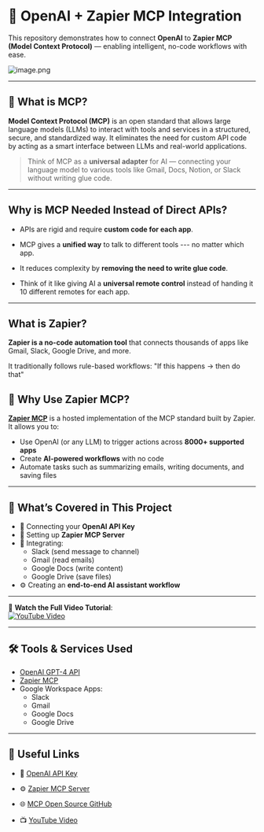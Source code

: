 # 🤖 OpenAI + Zapier MCP Integration
This repository demonstrates how to connect **OpenAI** to **Zapier MCP (Model Context Protocol)** — enabling intelligent, no-code workflows with ease.

![image.png](https://eraser.imgix.net/workspaces/taih6PI8FAD0TR7B2dN2/UzaJbbPcFHTOwZxxamVURqkxyHs1/5j-0cbijwliNU18AKRj4B.png?ixlib=js-3.7.0 "image.png")

---

## 📌 What is MCP?

**Model Context Protocol (MCP)** is an open standard that allows large language models (LLMs) to interact with tools and services in a structured, secure, and standardized way. It eliminates the need for custom API code by acting as a smart interface between LLMs and real-world applications.

> Think of MCP as a **universal adapter** for AI — connecting your language model to various tools like Gmail, Docs, Notion, or Slack without writing glue code.

---
## Why is MCP Needed Instead of Direct APIs?

-   APIs are rigid and require **custom code for each app**.

-   MCP gives a **unified way** to talk to different tools --- no matter which app.

-   It reduces complexity by **removing the need to write glue code**.

-   Think of it like giving AI a **universal remote control** instead of handing it 10 different remotes for each app.

---

## What is Zapier?

**Zapier is a no-code automation tool** that connects thousands of apps like Gmail, Slack, Google Drive, and more.

It traditionally follows rule-based workflows: "If this happens → then do that"



## 🚀 Why Use Zapier MCP?

[**Zapier MCP**](https://mcp.zapier.com/) is a hosted implementation of the MCP standard built by Zapier. It allows you to:

- Use OpenAI (or any LLM) to trigger actions across **8000+ supported apps**
- Create **AI-powered workflows** with no code
- Automate tasks such as summarizing emails, writing documents, and saving files

---

## 🧠 What’s Covered in This Project

- 🔐 Connecting your **OpenAI API Key**
- 🔌 Setting up **Zapier MCP Server**
- 🔗 Integrating:
  - Slack (send message to channel)
  - Gmail (read emails)
  - Google Docs (write content)
  - Google Drive (save files)
- ⚙️ Creating an **end-to-end AI assistant workflow**

---
🎥 **Watch the Full Video Tutorial**:  
[![YouTube Video](https://img.youtube.com/vi/z3ukQlyI0g8/0.jpg)](https://www.youtube.com/watch?v=z3ukQlyI0g8&ab_channel=ShabrinathMotamary)

---

## 🛠 Tools & Services Used

- [OpenAI GPT-4 API](https://platform.openai.com/)
- [Zapier MCP](https://mcp.zapier.com/)
- Google Workspace Apps:
  - Slack
  - Gmail
  - Google Docs
  - Google Drive

---

🔗 Useful Links
---------------

-   🔑 [OpenAI API Key](https://platform.openai.com/settings/organization/api-keys)

-   ⚙️ [Zapier MCP Server](https://mcp.zapier.com/mcp/servers/f42cbb9e-8519-4685-9ce6-fe17ef5452a0/connections)

-   🌐 [MCP Open Source GitHub](https://github.com/modelcontextprotocol/servers)

-   📺 [YouTube Video](https://www.youtube.com/watch?v=z3ukQlyI0g8&ab_channel=ShabrinathMotamary)


